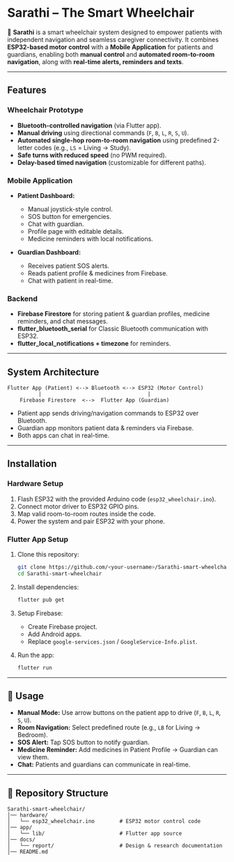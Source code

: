 # Sarathi – The Smart Wheelchair

🚀 **Sarathi** is a smart wheelchair system designed to empower patients with independent navigation and seamless caregiver connectivity.
It combines **ESP32-based motor control** with a **Mobile Application** for patients and guardians, enabling both **manual control** and **automated room-to-room navigation**, along with **real-time alerts, reminders and texts**.

---

## Features

### Wheelchair Prototype

* **Bluetooth-controlled navigation** (via Flutter app).
* **Manual driving** using directional commands (`F`, `B`, `L`, `R`, `S`, `U`).
* **Automated single-hop room-to-room navigation** using predefined 2-letter codes (e.g., `LS` = Living → Study).
* **Safe turns with reduced speed** (no PWM required).
* **Delay-based timed navigation** (customizable for different paths).

### Mobile Application

* **Patient Dashboard:**

  * Manual joystick-style control.
  * SOS button for emergencies.
  * Chat with guardian.
  * Profile page with editable details.
  * Medicine reminders with local notifications.

* **Guardian Dashboard:**

  * Receives patient SOS alerts.
  * Reads patient profile & medicines from Firebase.
  * Chat with patient in real-time.

### Backend

* **Firebase Firestore** for storing patient & guardian profiles, medicine reminders, and chat messages.
* **flutter\_bluetooth\_serial** for Classic Bluetooth communication with ESP32.
* **flutter\_local\_notifications + timezone** for reminders.

---

## System Architecture

```
Flutter App (Patient) <--> Bluetooth <--> ESP32 (Motor Control)
          |                                  |
    Firebase Firestore  <-->  Flutter App (Guardian)
```

* Patient app sends driving/navigation commands to ESP32 over Bluetooth.
* Guardian app monitors patient data & reminders via Firebase.
* Both apps can chat in real-time.

---

## Installation

### Hardware Setup

1. Flash ESP32 with the provided Arduino code (`esp32_wheelchair.ino`).
2. Connect motor driver to ESP32 GPIO pins.
3. Map valid room-to-room routes inside the code.
4. Power the system and pair ESP32 with your phone.

### Flutter App Setup

1. Clone this repository:

   ```bash
   git clone https://github.com/<your-username>/Sarathi-smart-wheelchair.git
   cd Sarathi-smart-wheelchair
   ```
2. Install dependencies:

   ```bash
   flutter pub get
   ```
3. Setup Firebase:

   * Create Firebase project.
   * Add Android apps.
   * Replace `google-services.json` / `GoogleService-Info.plist`.
4. Run the app:

   ```bash
   flutter run
   ```

---

## 🚀 Usage

* **Manual Mode:** Use arrow buttons on the patient app to drive (`F`, `B`, `L`, `R`, `S`, `U`).
* **Room Navigation:** Select predefined route (e.g., `LB` for Living → Bedroom).
* **SOS Alert:** Tap SOS button to notify guardian.
* **Medicine Reminder:** Add medicines in Patient Profile → Guardian can view them.
* **Chat:** Patients and guardians can communicate in real-time.

---

## 📂 Repository Structure

```
Sarathi-smart-wheelchair/
│── hardware/
│   └── esp32_wheelchair.ino        # ESP32 motor control code
│── app/
│   └── lib/                        # Flutter app source
│── docs/
│   └── report/                     # Design & research documentation
│── README.md
```

